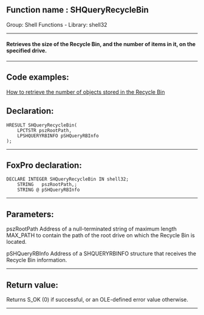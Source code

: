 
## Function name : SHQueryRecycleBin
Group: Shell Functions - Library: shell32    
***  


#### Retrieves the size of the Recycle Bin, and the number of items in it, on the specified drive. 
***  


## Code examples:
[How to retrieve the number of objects stored in the Recycle Bin](../../samples/sample_302.md)  

## Declaration:
```foxpro  
HRESULT SHQueryRecycleBin(
	LPCTSTR pszRootPath,
	LPSHQUERYRBINFO pSHQueryRBInfo
);  
```  
***  


## FoxPro declaration:
```foxpro  
DECLARE INTEGER SHQueryRecycleBin IN shell32;
	STRING   pszRootPath,;
	STRING @ pSHQueryRBInfo  
```  
***  


## Parameters:
pszRootPath
Address of a null-terminated string of maximum length MAX_PATH to contain the path of the root drive on which the Recycle Bin is located.

pSHQueryRBInfo
Address of a SHQUERYRBINFO structure that receives the Recycle Bin information.   
***  


## Return value:
Returns S_OK (0) if successful, or an OLE-defined error value otherwise.   
***  

